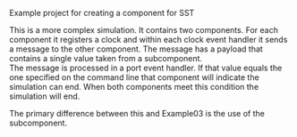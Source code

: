 Example project for creating a component for SST

This is a more complex simulation.  It contains two components.  For
each component it registers a clock and within each clock event 
handler it sends a message to the other component.  The message has 
a payload that contains a single value taken from a subcomponent.  
The message is processed in a port event handler.  If that value equals 
the one specified on the command line that component will indicate the 
simulation can end.  When both components meet this condition the 
simulation will end.

The primary difference between this and Example03 is the use of the
subcomponent.
